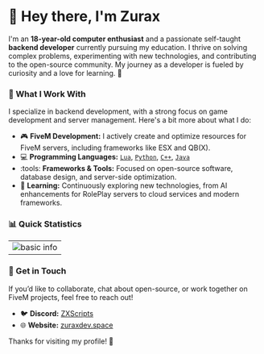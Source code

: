 # :wave: Hey there, I'm Zurax

I'm an **18-year-old computer enthusiast** and a passionate self-taught **backend developer** currently pursuing my education. I thrive on solving complex problems, experimenting with new technologies, and contributing to the open-source community. My journey as a developer is fueled by curiosity and a love for learning. :rocket:

### :wrench: What I Work With
I specialize in backend development, with a strong focus on game development and server management. Here's a bit more about what I do:  

- :video_game: **FiveM Development:** I actively create and optimize resources for FiveM servers, including frameworks like ESX and QB(X).
- :computer: **Programming Languages:** [`Lua`](https://lua.org), [`Python`](https://python.org), [`C++`](https://cplusplus.com/), [`Java`](https://www.java.com/en/)  
- :tools: **Frameworks & Tools:** Focused on open-source software, database design, and server-side optimization.  
- :seedling: **Learning:** Continuously exploring new technologies, from AI enhancements for RolePlay servers to cloud services and modern frameworks.  

### :bar_chart: Quick Statistics  

<table>
    <tr>
        <td style="padding=0;width=50%;">
            <img align="center" style="padding=0;" src="https://github-readme-stats.vercel.app/api?username=zuraxscripts&theme=transparent&title_color=FB8C00&text_color=ffffff&bg_color=151515&hide_border=true&hide_title=true&show_icons=true&count_private=true" alt="basic info" />
        </td>
    </tr>
</table>  

### :speech_balloon: Get in Touch  
If you’d like to collaborate, chat about open-source, or work together on FiveM projects, feel free to reach out!  
- :bird: **Discord:** [ZXScripts](https://discord.gg/zxscripts)  
- :globe_with_meridians: **Website:** [zuraxdev.space](https://zuraxdev.space)  

Thanks for visiting my profile! :rocket:  
